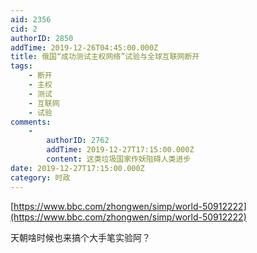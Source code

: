 ```yaml
---
aid: 2356
cid: 2
authorID: 2850
addTime: 2019-12-26T04:45:00.000Z
title: 俄国“成功测试主权网络”试验与全球互联网断开
tags:
    - 断开
    - 主权
    - 测试
    - 互联网
    - 试验
comments:
    -
        authorID: 2762
        addTime: 2019-12-27T17:15:00.000Z
        content: 这类垃圾国家作妖阻碍人类进步
date: 2019-12-27T17:15:00.000Z
category: 时政
---
```


[https://www.bbc.com/zhongwen/simp/world-50912222](https://www.bbc.com/zhongwen/simp/world-50912222)

天朝啥时候也来搞个大手笔实验阿？
